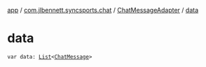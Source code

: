 [app](../../index.md) / [com.jlbennett.syncsports.chat](../index.md) / [ChatMessageAdapter](index.md) / [data](./data.md)

# data

`var data: `[`List`](https://kotlinlang.org/api/latest/jvm/stdlib/kotlin.collections/-list/index.html)`<`[`ChatMessage`](../-chat-message/index.md)`>`
